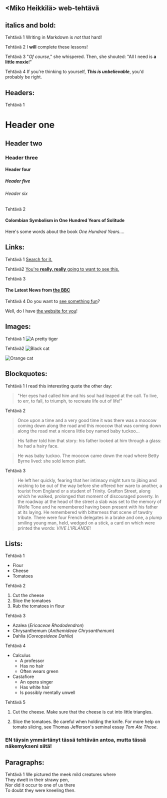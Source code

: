 ## <Miko Heikkilä> web-tehtävä

## **italics and bold:**
Tehtävä 1
Writing in Markdown is _not_ that hard!

Tehtävä 2
I **will** complete these lessons!

Tehtävä 3
"_Of course_," she whispered. Then, she shouted: "All I need is **a little moxie**!"

Tehtävä 4
If you're thinking to yourself, **_This is unbelievable_**, you'd probably be right.

## **Headers:**

Tehtävä 1
# Header one
## Header two
### Header three
#### Header four
##### Header five
###### Header six

Tehtävä 2
#### Colombian Symbolism in One Hundred Years of Solitude

Here's some words about the book _One Hundred Years..._.

## **Links:**

Tehtävä 1
[Search for it.](www.google.com)

Tehtävä2
[You're **really, really** going to want to see this.](www.dailykitten.com)

Tehtävä 3
#### The Latest News from [the BBC](www.bbc.com/news)

Tehtävä 4
Do you want to [see something fun][a fun place]?

Well, do I have [the website for you][another fun place]!

[a fun place]: http://www.zombo.com
[another fun place]: http://www.stumbleupon.com

## **Images:**

Tehtävä 1
![A pretty tiger](https://upload.wikimedia.org/wikipedia/commons/5/56/Tiger.50.jpg)

Tehtävä2
![Black cat][Black]

![Orange cat][Orange]

[Black]: https://upload.wikimedia.org/wikipedia/commons/a/a3/81_INF_DIV_SSI.jpg
[Orange]: http://icons.iconarchive.com/icons/google/noto-emoji-animals-nature/256/22221-cat-icon.png

## **Blockquotes:**

Tehtävä 1
I read this interesting quote the other day:

>"Her eyes had called him and his soul had leaped at the call. To live, to err, to fall, to triumph, to recreate life out of life!"

Tehtävä 2
>Once upon a time and a very good time it was there was a moocow coming down along the road and this moocow that was coming down along the road met a nicens little boy named baby tuckoo...

>His father told him that story: his father looked at him through a glass: he had a hairy face.

>He was baby tuckoo. The moocow came down the road where Betty Byrne lived: she sold lemon platt.

Tehtävä 3
>He left her quickly, fearing that her intimacy might turn to jibing and wishing to be out of the way before she offered her ware to another, a tourist from England or a student of Trinity. Grafton Street, along which he walked, prolonged that moment of discouraged poverty. In the roadway at the head of the street a slab was set to the memory of Wolfe Tone and he remembered having been present with his father at its laying. He remembered with bitterness that scene of tawdry tribute. There were four French delegates in a brake and one, a plump smiling young man, held, wedged on a stick, a card on which were printed the words: _VIVE L'IRLANDE_!

## **Lists:**
Tehtävä 1 
* Flour
* Cheese
* Tomatoes

Tehtävä 2
1. Cut the cheese
2. Slice the tomatoes
3. Rub the tomatoes in flour

Tehtävä 3
* Azalea (_Ericaceae Rhododendron_)
* Chrysanthemum (_Anthemideae Chrysanthemum_)
* Dahlia (_Coreopsideae Dahlia_)

Tehtävä 4
* Calculus
  * A professor
  * Has no hair
  * Often wears green
* Castafiore
  * An opera singer
  * Has white hair
   * Is possibly mentally unwell

Tehtävä 5
1. Cut the cheese.
  Make sure that the cheese is cut into little triangles.

2. Slice the tomatoes.
  Be careful when holding the knife.
  For more help on tomato slicing, see Thomas Jefferson's      seminal essay _Tom Ate Those_.

 ### **EN täysin ymmärtänyt tässä tehtävän antoa, mutta tässä näkemykseni siitä!**

 ## **Paragraphs:**

Tehtävä 1
We pictured the meek mild creatures where   
They dwelt in their strawy pen,    
Nor did it occur to one of us there   
To doubt they were kneeling then.    